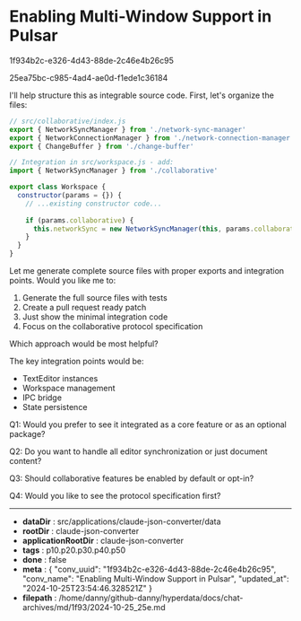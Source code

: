 # Enabling Multi-Window Support in Pulsar

1f934b2c-e326-4d43-88de-2c46e4b26c95

25ea75bc-c985-4ad4-ae0d-f1ede1c36184

 I'll help structure this as integrable source code. First, let's organize the files:

```javascript
// src/collaborative/index.js
export { NetworkSyncManager } from './network-sync-manager'
export { NetworkConnectionManager } from './network-connection-manager'
export { ChangeBuffer } from './change-buffer'

// Integration in src/workspace.js - add:
import { NetworkSyncManager } from './collaborative'

export class Workspace {
  constructor(params = {}) {
    // ...existing constructor code...
    
    if (params.collaborative) {
      this.networkSync = new NetworkSyncManager(this, params.collaborative)
    }
  }
}
```

Let me generate complete source files with proper exports and integration points. Would you like me to:

1. Generate the full source files with tests
2. Create a pull request ready patch
3. Just show the minimal integration code
4. Focus on the collaborative protocol specification

Which approach would be most helpful?

The key integration points would be:
- TextEditor instances
- Workspace management 
- IPC bridge
- State persistence

Q1: Would you prefer to see it integrated as a core feature or as an optional package?

Q2: Do you want to handle all editor synchronization or just document content?

Q3: Should collaborative features be enabled by default or opt-in?

Q4: Would you like to see the protocol specification first?

---

* **dataDir** : src/applications/claude-json-converter/data
* **rootDir** : claude-json-converter
* **applicationRootDir** : claude-json-converter
* **tags** : p10.p20.p30.p40.p50
* **done** : false
* **meta** : {
  "conv_uuid": "1f934b2c-e326-4d43-88de-2c46e4b26c95",
  "conv_name": "Enabling Multi-Window Support in Pulsar",
  "updated_at": "2024-10-25T23:54:46.328521Z"
}
* **filepath** : /home/danny/github-danny/hyperdata/docs/chat-archives/md/1f93/2024-10-25_25e.md